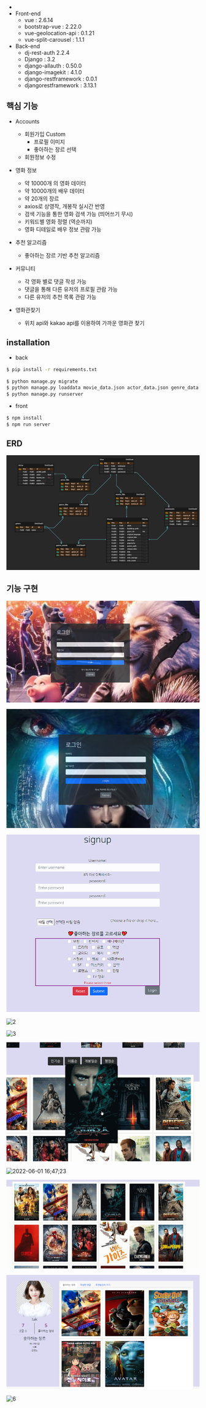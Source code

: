 - 
- Front-end
  - vue : 2.6.14
  - bootstrap-vue : 2.22.0
  - vue-geolocation-api : 0.1.21
  - vue-split-carousel : 1.1.1
- Back-end
  * dj-rest-auth      2.2.4
  * Django : 3.2
  * django-allauth : 0.50.0
  * django-imagekit : 4.1.0
  * django-restframework : 0.0.1
  * djangorestframework : 3.13.1



## 핵심 기능

* Accounts
  * 회원가입 Custom
    * 프로필 이미지
    * 좋아하는 장르 선택
  * 회원정보 수정

* 영화 정보
  * 약 10000개 의 영화 데이터
  * 약 10000개의 배우 데이터
  * 약 20개의 장르
  * axios로 상영작, 개봉작 실시간 반영
  * 검색 기능을 통한 영화 검색 가능 (띄어쓰기 무시)
  * 키워드별 영화 정렬 (역순까지)
  * 영화 디테일로 배우 정보 관람 가능
* 추천 알고리즘
  * 좋아하는 장르 기반 추천 알고리즘
* 커뮤니티
  * 각 영화 별로 댓글 작성 가능
  * 댓글을 통해 다른 유저의 프로필 관람 가능
  * 다른 유저의 추천 목록 관람 가능
* 영화관찾기
  * 위치 api와 kakao api를 이용하여 가까운 영화관 찾기





## installation

* back

```bash
$ pip install -r requirements.txt
```

```bash
$ python manage.py migrate
$ python manage.py loaddata movie_data.json actor_data.json genre_data.json
$ python manage.py runserver
```



* front

```bash
$ npm install
$ npm run server
```



## ERD

![image-20220601160906826](./README.assets/image-20220601160906826.png)



## 기능 구현

![image-20220601162313140](README.assets/image-20220601162313140.png)



![image-20220601162347726](README.assets/image-20220601162347726.png)











![1](https://github.com/ssafyFirst/.github/blob/main/profile/README.assets/1.gif)









![2](https://github.com/ssafyFirst/.github/blob/main/profile/README.assets/2.gif)









![3](README.assets/3.gif)





![4](README.assets/4.gif)







![2022-06-01 16;47;23](README.assets/7.gif)















![5](README.assets/5.gif)













![image-20220601163905548](README.assets/image-20220601163905548.png)









![6](README.assets/6.gif)

































